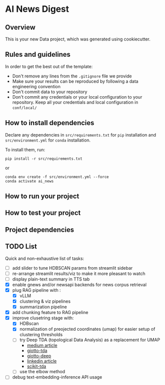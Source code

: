 # AI News Digest

## Overview

This is your new Data project, which was generated using cookiecutter.

## Rules and guidelines

In order to get the best out of the template:

* Don't remove any lines from the `.gitignore` file we provide
* Make sure your results can be reproduced by following a data engineering convention
* Don't commit data to your repository
* Don't commit any credentials or your local configuration to your repository. Keep all your credentials and local configuration in `conf/local/`

## How to install dependencies

Declare any dependencies in `src/requirements.txt` for `pip` installation and `src/environment.yml` for `conda` installation.

To install them, run:

```
pip install -r src/requirements.txt
```

or

```console
conda env create -f src/environment.yml --force
conda activate ai_news
```

## How to run your project


## How to test your project


## Project dependencies


## TODO List
Quick and non-exhaustive list of tasks:
- [ ] add slider to tune HDBSCAN params from streamlit sidebar
- [ ] re-arrange streamlit results/viz to make it more pleasant to watch
- [ ] display plain-text summary in TTS tab
- [x] enable gnews and/or newsapi backends for news corpus retrieval
- [x] plug RAG pipeline with :
    - [x] vLLM
    - [x] clustering & viz pipelines
    - [x] summarization pipeline
- [x] add chunking feature to RAG pipeline
- [x] improve clusetring stage with:
    - [x] HDBscan
    - [x] normalization of preojected coordinates (umap) for easier setup of clustering thresholds
    - [ ] try Deep TDA (topological Data Analysis) as a replacement for UMAP
        - [medium article](https://medium.com/@juanc.olamendy/deep-tda-a-new-dimensionality-reduction-algorithm-2d04fa6ed2eb)
        - [giotto-tda](https://giotto-ai.github.io/gtda-docs/0.5.1/library.html)
        - [giotto-deep](https://github.com/giotto-ai/giotto-deep)
        - [linkedin article](https://www.linkedin.com/pulse/deep-tda-new-dimensionality-reduction-algorithm-olamendy-turruellas/)
        - [scikit-tda](https://scikit-tda.org/)
    - [ ] use the elbow method
- [ ] debug text-embedding-inference API usage